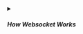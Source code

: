 <!-- https://brandfolder.com/workbench/extract-text-from-image -->
<!-- ![Schema-websockets](/img/interviews/system-design/Schema-websockets-1.jpg) -->

<details>
<summary><h5>How Websocket Works</h5></summary>

#### Step1: WebSocket handshake

![websockets](/img/interviews/design-system/websockets.jpg)

A **WebSocket handshake** is a process of establishing a connection between a client and a server using the WebSocket protocol. It involves the following steps:

- The client sends an HTTP request to the server with some special headers, such as `Upgrade: websocket`, `Connection: Upgrade`, and `Sec-WebSocket-Key`.
- The server checks if the request is valid and compatible with the WebSocket protocol. If so, it computes a response key by concatenating the client's key with a special GUID, taking the SHA-1 hash of it, and encoding it in base64.
- The server sends an HTTP response to the client with the status code `101 Switching Protocols` and some special headers, such as `Upgrade: websocket`, `Connection: Upgrade`, and `Sec-WebSocket-Accept` with the computed response key.
- The client verifies that the response key matches its expected value (The keys is also to prevent a caching proxy from re-sending a previous WebSocket conversation later). If so, it understands that the communication protocol has been upgraded to WebSocket, and the handshake is completed.
Here is an example of a client handshake request:
```
GET /chat HTTP/1.1
Host: server.example.com
Upgrade: websocket
Connection: Upgrade
Sec-WebSocket-Key: dGhlIHNhbXBsZSBub25jZQ==
Origin: http://example.com
Sec-WebSocket-Protocol: chat, superchat
Sec-WebSocket-Version: 13
```
And here is an example of a server handshake response:
```
HTTP/1.1 101 Switching Protocols
Upgrade: websocket
Connection: Upgrade
Sec-WebSocket-Accept: s3pPLMBiTxaQ9kYGzzhZRbK+xOo=
Sec-WebSocket-Protocol: chat
```

#### Step2: Communication

The WebSocket client and server can transmit data to each other in real-time, using the WebSocket Protocol (pub/sub via TCP (not HTTP)).

</details>
